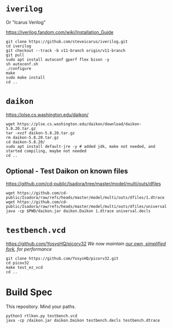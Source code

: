 # `iverilog`

Or "Icarus Verilog"

https://iverilog.fandom.com/wiki/Installation_Guide

    git clone https://github.com/steveicarus/iverilog.git
    cd iverilog
    git checkout --track -b v11-branch origin/v11-branch
    git pull
    sudo apt install autoconf gperf flex bison -y
    sh autoconf.sh
    ./configure
    make
    sudo make install
    cd ..

# `daikon`

https://plse.cs.washington.edu/daikon/

    wget https://plse.cs.washington.edu/daikon/download/daikon-5.8.20.tar.gz
    tar -xvzf daikon-5.8.20.tar.gz
    rm daikon-5.8.20.tar.gz
    cd daikon-5.8.20/
    sudo apt install default-jre -y # added jdk, make not needed, and started compiling, maybe not needed
    cd ..

## Optional -  Test Daikon on known files

https://github.com/cd-public/Isadora/tree/master/model/multi/outs/dfiles

    wget https://github.com/cd-public/Isadora/raw/refs/heads/master/model/multi/outs/dfiles/1.dtrace
    wget https://github.com/cd-public/Isadora/raw/refs/heads/master/model/multi/outs/dfiles/universal.decls
    java -cp $PWD/daikon.jar daikon.Daikon 1.dtrace universal.decls

# `testbench.vcd`

https://github.com/YosysHQ/picorv32
*We now maintain [our own, simplified fork](https://github.com/hwcicd/picorv32), for performance*

    git clone https://github.com/YosysHQ/picorv32.git
    cd picov32
    make test_ez_vcd
    cd ..

# Build Spec

This repository. Mind your paths.

    python3 rtlkon.py testbench.vcd
    java -cp /daikon.jar daikon.Daikon testbench.decls testbench.dtrace

